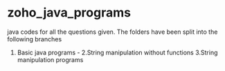 # zoho_java_programs
java codes for all the questions given. 
The folders have been split into the following branches 
1. Basic java programs -
2.String manipulation without functions
3.String manipulation programs
